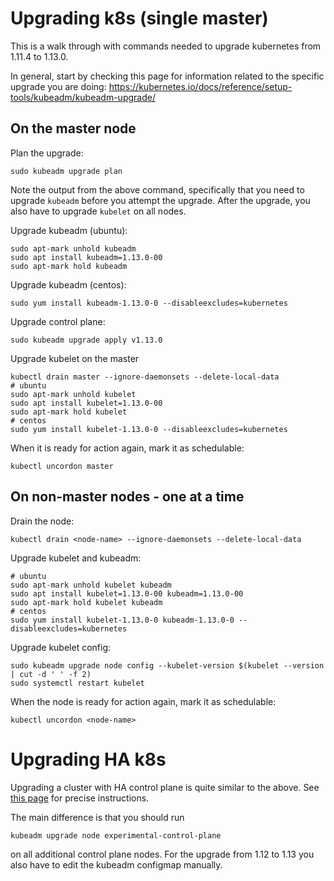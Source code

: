 # Upgrading k8s (single master)

This is a walk through with commands needed to upgrade kubernetes from 1.11.4
to 1.13.0.

In general, start by checking this page for information related to the specific
upgrade you are doing: https://kubernetes.io/docs/reference/setup-tools/kubeadm/kubeadm-upgrade/

## On the master node

Plan the upgrade:
```
sudo kubeadm upgrade plan
```

Note the output from the above command, specifically that you need to upgrade
`kubeadm` before you attempt the upgrade. After the upgrade, you also have to
upgrade `kubelet` on all nodes.

Upgrade kubeadm (ubuntu):
```
sudo apt-mark unhold kubeadm
sudo apt install kubeadm=1.13.0-00
sudo apt-mark hold kubeadm
```
Upgrade kubeadm (centos):
```
sudo yum install kubeadm-1.13.0-0 --disableexcludes=kubernetes
```


Upgrade control plane:
```
sudo kubeadm upgrade apply v1.13.0
```

Upgrade kubelet on the master
```
kubectl drain master --ignore-daemonsets --delete-local-data
# ubuntu
sudo apt-mark unhold kubelet
sudo apt install kubelet=1.13.0-00
sudo apt-mark hold kubelet
# centos
sudo yum install kubelet-1.13.0-0 --disableexcludes=kubernetes
```

When it is ready for action again, mark it as schedulable:
```
kubectl uncordon master
```

## On non-master nodes - one at a time

Drain the node:
```
kubectl drain <node-name> --ignore-daemonsets --delete-local-data
```

Upgrade kubelet and kubeadm:
```
# ubuntu
sudo apt-mark unhold kubelet kubeadm
sudo apt install kubelet=1.13.0-00 kubeadm=1.13.0-00
sudo apt-mark hold kubelet kubeadm
# centos
sudo yum install kubelet-1.13.0-0 kubeadm-1.13.0-0 --disableexcludes=kubernetes
```

Upgrade kubelet config:
```
sudo kubeadm upgrade node config --kubelet-version $(kubelet --version | cut -d ' ' -f 2)
sudo systemctl restart kubelet
```

When the node is ready for action again, mark it as schedulable:
```
kubectl uncordon <node-name>
```

# Upgrading HA k8s

Upgrading a cluster with HA control plane is quite similar to the above.
See [this page](https://kubernetes.io/docs/tasks/administer-cluster/kubeadm/kubeadm-upgrade-ha-1-13/)
for precise instructions.

The main difference is that you should run
```
kubeadm upgrade node experimental-control-plane
```
on all additional control plane nodes. For the upgrade from 1.12 to 1.13 you
also have to edit the kubeadm configmap manually.

